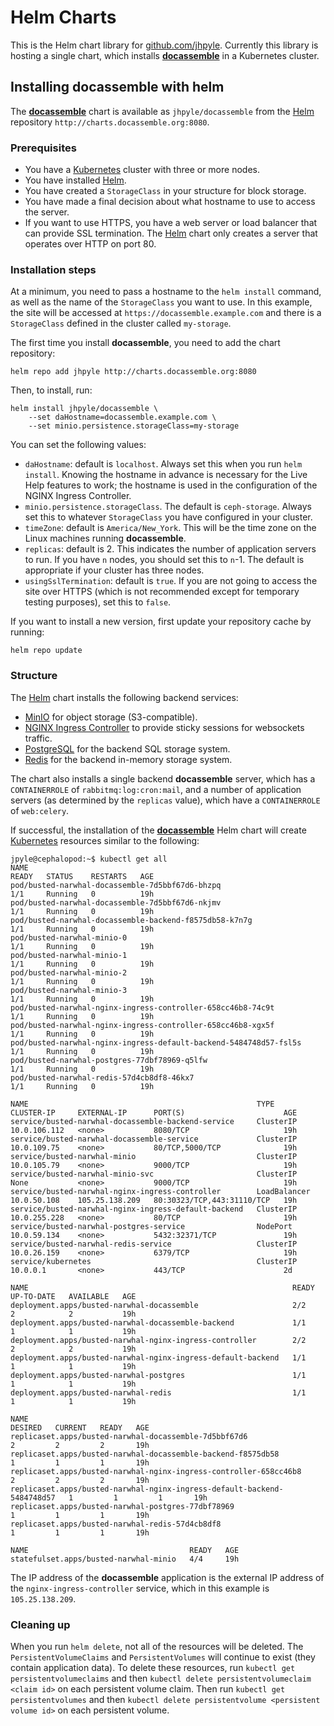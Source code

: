 # Helm Charts

This is the Helm chart library for [github.com/jhpyle].  Currently this
library is hosting a single chart, which installs [**docassemble**] in
a Kubernetes cluster.

## Installing **docassemble** with helm

The [**docassemble**] chart is available as `jhpyle/docassemble` from
the [Helm] repository `http://charts.docassemble.org:8080`.

### Prerequisites

* You have a [Kubernetes] cluster with three or more nodes.
* You have installed [Helm].
* You have created a `StorageClass` in your structure for block
  storage.
* You have made a final decision about what hostname to use to access
  the server.
* If you want to use HTTPS, you have a web server or load balancer
  that can provide SSL termination.  The [Helm] chart only creates a
  server that operates over HTTP on port 80.

### Installation steps

At a minimum, you need to pass a hostname to the `helm install`
command, as well as the name of the `StorageClass` you want to use.
In this example, the site will be accessed at
`https://docassemble.example.com` and there is a `StorageClass`
defined in the cluster called `my-storage`.

The first time you install **docassemble**, you need to add the chart
repository:

```
helm repo add jhpyle http://charts.docassemble.org:8080
```

Then, to install, run:

```
helm install jhpyle/docassemble \
    --set daHostname=docassemble.example.com \
    --set minio.persistence.storageClass=my-storage
```

You can set the following values:

* `daHostname`: default is `localhost`.  Always set this when you run
  `helm install`.  Knowing the hostname in advance is necessary for
  the Live Help features to work; the hostname is used in the
  configuration of the NGINX Ingress Controller.
* `minio.persistence.storageClass`.  The default is `ceph-storage`.
  Always set this to whatever `StorageClass` you have configured in
  your cluster.
* `timeZone`: default is `America/New_York`.  This will be the time
  zone on the Linux machines running **docassemble**.
* `replicas`: default is 2.  This indicates the number of application
  servers to run.  If you have `n` nodes, you should set this to
  `n`-1.  The default is appropriate if your cluster has three nodes.
* `usingSslTermination`: default is `true`.  If you are not going to
  access the site over HTTPS (which is not recommended except for
  temporary testing purposes), set this to `false`.

If you want to install a new version, first update your repository
cache by running:

```
helm repo update
```

### Structure

The [Helm] chart installs the following backend services:

* [MinIO] for object storage (S3-compatible).
* [NGINX Ingress Controller] to provide sticky sessions for websockets
  traffic.
* [PostgreSQL] for the backend SQL storage system.
* [Redis] for the backend in-memory storage system.

The chart also installs a single backend **docassemble** server, which
has a `CONTAINERROLE` of `rabbitmq:log:cron:mail`, and a number of
application servers (as determined by the `replicas` value), which
have a `CONTAINERROLE` of `web:celery`.

If successful, the installation of the [**docassemble**] Helm chart
will create [Kubernetes] resources similar to the following:

```
jpyle@cephalopod:~$ kubectl get all
NAME                                                                READY   STATUS    RESTARTS   AGE
pod/busted-narwhal-docassemble-7d5bbf67d6-bhzpq                     1/1     Running   0          19h
pod/busted-narwhal-docassemble-7d5bbf67d6-nkjmv                     1/1     Running   0          19h
pod/busted-narwhal-docassemble-backend-f8575db58-k7n7g              1/1     Running   0          19h
pod/busted-narwhal-minio-0                                          1/1     Running   0          19h
pod/busted-narwhal-minio-1                                          1/1     Running   0          19h
pod/busted-narwhal-minio-2                                          1/1     Running   0          19h
pod/busted-narwhal-minio-3                                          1/1     Running   0          19h
pod/busted-narwhal-nginx-ingress-controller-658cc46b8-74c9t         1/1     Running   0          19h
pod/busted-narwhal-nginx-ingress-controller-658cc46b8-xgx5f         1/1     Running   0          19h
pod/busted-narwhal-nginx-ingress-default-backend-5484748d57-fsl5s   1/1     Running   0          19h
pod/busted-narwhal-postgres-77dbf78969-q5lfw                        1/1     Running   0          19h
pod/busted-narwhal-redis-57d4cb8df8-46kx7                           1/1     Running   0          19h

NAME                                                   TYPE           CLUSTER-IP     EXTERNAL-IP      PORT(S)                      AGE
service/busted-narwhal-docassemble-backend-service     ClusterIP      10.0.106.112   <none>           8080/TCP                     19h
service/busted-narwhal-docassemble-service             ClusterIP      10.0.109.75    <none>           80/TCP,5000/TCP              19h
service/busted-narwhal-minio                           ClusterIP      10.0.105.79    <none>           9000/TCP                     19h
service/busted-narwhal-minio-svc                       ClusterIP      None           <none>           9000/TCP                     19h
service/busted-narwhal-nginx-ingress-controller        LoadBalancer   10.0.50.108    105.25.138.209   80:30323/TCP,443:31110/TCP   19h
service/busted-narwhal-nginx-ingress-default-backend   ClusterIP      10.0.255.228   <none>           80/TCP                       19h
service/busted-narwhal-postgres-service                NodePort       10.0.59.134    <none>           5432:32371/TCP               19h
service/busted-narwhal-redis-service                   ClusterIP      10.0.26.159    <none>           6379/TCP                     19h
service/kubernetes                                     ClusterIP      10.0.0.1       <none>           443/TCP                      2d

NAME                                                           READY   UP-TO-DATE   AVAILABLE   AGE
deployment.apps/busted-narwhal-docassemble                     2/2     2            2           19h
deployment.apps/busted-narwhal-docassemble-backend             1/1     1            1           19h
deployment.apps/busted-narwhal-nginx-ingress-controller        2/2     2            2           19h
deployment.apps/busted-narwhal-nginx-ingress-default-backend   1/1     1            1           19h
deployment.apps/busted-narwhal-postgres                        1/1     1            1           19h
deployment.apps/busted-narwhal-redis                           1/1     1            1           19h

NAME                                                                      DESIRED   CURRENT   READY   AGE
replicaset.apps/busted-narwhal-docassemble-7d5bbf67d6                     2         2         2       19h
replicaset.apps/busted-narwhal-docassemble-backend-f8575db58              1         1         1       19h
replicaset.apps/busted-narwhal-nginx-ingress-controller-658cc46b8         2         2         2       19h
replicaset.apps/busted-narwhal-nginx-ingress-default-backend-5484748d57   1         1         1       19h
replicaset.apps/busted-narwhal-postgres-77dbf78969                        1         1         1       19h
replicaset.apps/busted-narwhal-redis-57d4cb8df8                           1         1         1       19h

NAME                                    READY   AGE
statefulset.apps/busted-narwhal-minio   4/4     19h
```

The IP address of the **docassemble** application is the external IP
address of the `nginx-ingress-controller` service, which in this
example is `105.25.138.209`.

### Cleaning up

When you run `helm delete`, not all of the resources will be deleted.
The `PersistentVolumeClaims` and `PersistentVolumes` will continue to
exist (they contain application data).  To delete these resources, run
`kubectl get persistentvolumeclaims` and then `kubectl delete
persistentvolumeclaim <claim id>` on each persistent volume claim.
Then run `kubectl get persistentvolumes` and then `kubectl delete
persistentvolume <persistent volume id>` on each persistent volume.

[Helm]: https://helm.sh/
[Kubernetes]: https://kubernetes.io/
[github.com/jhpyle]: https://github.com/jhpyle
[**docassemble**]: https://docassemble.org
[MinIO]: https://min.io/
[NGINX Ingress Controller]: https://kubernetes.github.io/ingress-nginx/
[PostgreSQL]: https://www.postgresql.org/
[Redis]: http://redis.io/
